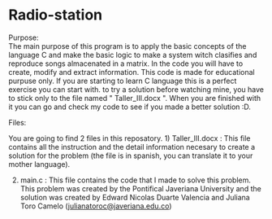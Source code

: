 # Radio-station

Purpose:  
   The main purpose of this program is to apply the basic concepts of the language C and make the basic logic to make a system witch clasifies and reproduce songs almacenated in a matrix. In the code you will have to create,  modify and extract  information. This code is made for educational purpuse only.
  If you are starting to learn C language this is a perfect exercise you can start with. to try a solution before watching mine, you have to stick only to the file named " Taller_III.docx ". When you are finished with it you can go and check my code to see if you made a better solution :D.

Files:

  You are going to find 2 files in this reposatory.
    1) Taller_III.docx : This file contains all the instruction and the detail information necesary to create a solution for the problem (the file is in spanish, you can translate                          it to your mother language).
    
   2) main.c : This file contains the code that I made to solve this problem.
                         This problem was created by the Pontifical Javeriana University and the solution was created by Edward Nicolas Duarte Valencia and Juliana Toro Camelo                              (julianatoroc@javeriana.edu.co)
